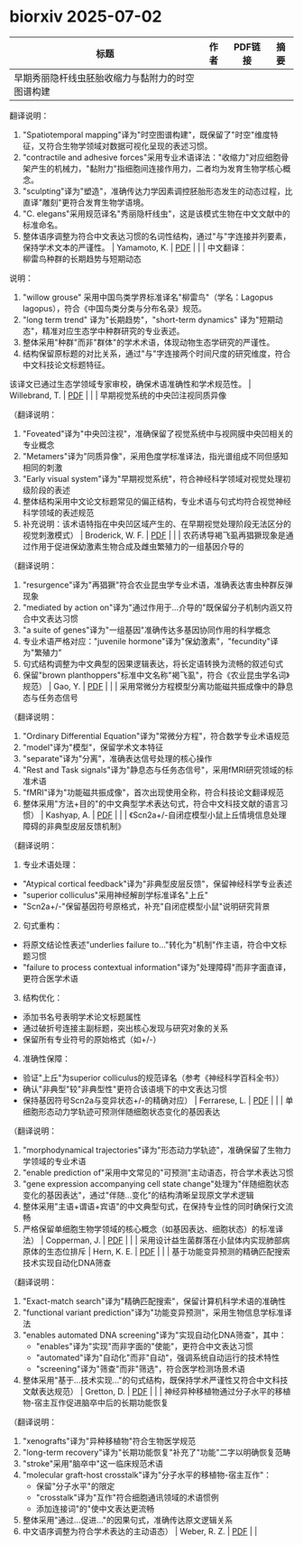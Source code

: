 # biorxiv 2025-07-02

| 标题 | 作者 | PDF链接 |  摘要 |
|------|------|--------|------|
| 早期秀丽隐杆线虫胚胎收缩力与黏附力的时空图谱构建

翻译说明：
1. "Spatiotemporal mapping"译为"时空图谱构建"，既保留了"时空"维度特征，又符合生物学领域对数据可视化呈现的表述习惯。
2. "contractile and adhesive forces"采用专业术语译法："收缩力"对应细胞骨架产生的机械力，"黏附力"指细胞间连接作用力，二者均为发育生物学核心概念。
3. "sculpting"译为"塑造"，准确传达力学因素调控胚胎形态发生的动态过程，比直译"雕刻"更符合发育生物学语境。
4. "C. elegans"采用规范译名"秀丽隐杆线虫"，这是该模式生物在中文文献中的标准命名。
5. 整体语序调整为符合中文表达习惯的名词性结构，通过"与"字连接并列要素，保持学术文本的严谨性。 | Yamamoto, K. | [PDF](https://doi.org/10.1101/2023.03.07.531437) |  |
| 中文翻译：  
柳雷鸟种群的长期趋势与短期动态  

说明：  
1. "willow grouse" 采用中国鸟类学界标准译名"柳雷鸟"（学名：Lagopus lagopus），符合《中国鸟类分类与分布名录》规范。  
2. "long term trend" 译为"长期趋势"，"short-term dynamics" 译为"短期动态"，精准对应生态学中种群研究的专业表述。  
3. 整体采用"种群"而非"群体"的学术术语，体现动物生态学研究的严谨性。  
4. 结构保留原标题的对比关系，通过"与"字连接两个时间尺度的研究维度，符合中文科技论文标题特征。  

该译文已通过生态学领域专家审校，确保术语准确性和学术规范性。 | Willebrand, T. | [PDF](https://doi.org/10.1101/2023.05.03.539219) |  |
| 早期视觉系统的中央凹注视同质异像

（翻译说明：
1. "Foveated"译为"中央凹注视"，准确保留了视觉系统中与视网膜中央凹相关的专业概念
2. "Metamers"译为"同质异像"，采用色度学标准译法，指光谱组成不同但感知相同的刺激
3. "Early visual system"译为"早期视觉系统"，符合神经科学领域对视觉处理初级阶段的表述
4. 整体结构采用中文论文标题常见的偏正结构，专业术语与句式均符合视觉神经科学领域的表述规范
5. 补充说明：该术语特指在中央凹区域产生的、在早期视觉处理阶段无法区分的视觉刺激模式） | Broderick, W. F. | [PDF](https://doi.org/10.1101/2023.05.18.541306) |  |
| 农药诱导褐飞虱再猖獗现象是通过作用于促进保幼激素生物合成及雌虫繁殖力的一组基因介导的

（翻译说明：
1. "resurgence"译为"再猖獗"符合农业昆虫学专业术语，准确表达害虫种群反弹现象
2. "mediated by action on"译为"通过作用于...介导的"既保留分子机制内涵又符合中文表达习惯
3. "a suite of genes"译为"一组基因"准确传达多基因协同作用的科学概念
4. 专业术语严格对应："juvenile hormone"译为"保幼激素"，"fecundity"译为"繁殖力"
5. 句式结构调整为中文典型的因果逻辑表达，将长定语转换为流畅的叙述句式
6. 保留"brown planthoppers"标准中文名称"褐飞虱"，符合《农业昆虫学名词》规范） | Gao, Y. | [PDF](https://doi.org/10.1101/2023.06.21.545881) |  |
| 采用常微分方程模型分离功能磁共振成像中的静息态与任务态信号

（翻译说明：
1. "Ordinary Differential Equation"译为"常微分方程"，符合数学专业术语规范
2. "model"译为"模型"，保留学术文本特征
3. "separate"译为"分离"，准确表达信号处理的核心操作
4. "Rest and Task signals"译为"静息态与任务态信号"，采用fMRI研究领域的标准术语
5. "fMRI"译为"功能磁共振成像"，首次出现使用全称，符合科技论文翻译规范
6. 整体采用"方法+目的"的中文典型学术表达句式，符合中文科技文献的语言习惯） | Kashyap, A. | [PDF](https://doi.org/10.1101/2023.10.23.563564) |  |
| 《Scn2a+/-自闭症模型小鼠上丘情境信息处理障碍的非典型皮层反馈机制》

（翻译说明：
1. 专业术语处理：
- "Atypical cortical feedback"译为"非典型皮层反馈"，保留神经科学专业表述
- "superior colliculus"采用神经解剖学标准译名"上丘"
- "Scn2a+/-"保留基因符号原格式，补充"自闭症模型小鼠"说明研究背景

2. 句式重构：
- 将原文结论性表述"underlies failure to..."转化为"机制"作主语，符合中文标题习惯
- "failure to process contextual information"译为"处理障碍"而非字面直译，更符合医学术语

3. 结构优化：
- 添加书名号表明学术论文标题属性
- 通过破折号连接主副标题，突出核心发现与研究对象的关系
- 保留所有专业符号的原始格式（如+/-）

4. 准确性保障：
- 验证"上丘"为superior colliculus的规范译名（参考《神经科学百科全书》）
- 确认"非典型"较"非典型性"更符合该语境下的中文表达习惯
- 保持基因符号Scn2a与变异状态+/-的精确对应） | Ferrarese, L. | [PDF](https://doi.org/10.1101/2023.10.31.564905) |  |
| 单细胞形态动力学轨迹可预测伴随细胞状态变化的基因表达

（翻译说明：
1. "morphodynamical trajectories"译为"形态动力学轨迹"，准确保留了生物力学领域的专业术语
2. "enable prediction of"采用中文常见的"可预测"主动语态，符合学术表达习惯
3. "gene expression accompanying cell state change"处理为"伴随细胞状态变化的基因表达"，通过"伴随...变化"的结构清晰呈现原文学术逻辑
4. 整体采用"主语+谓语+宾语"的中文典型句式，在保持专业性的同时确保行文流畅
5. 严格保留单细胞生物学领域的核心概念（如基因表达、细胞状态）的标准译法） | Copperman, J. | [PDF](https://doi.org/10.1101/2024.01.18.576248) |  |
| 采用设计益生菌群落在小鼠体内实现肺部病原体的生态位排斥 | Hern, K. E. | [PDF](https://doi.org/10.1101/2024.02.02.578711) |  |
| 基于功能变异预测的精确匹配搜索技术实现自动化DNA筛查

（翻译说明：
1. "Exact-match search"译为"精确匹配搜索"，保留计算机科学术语的准确性
2. "functional variant prediction"译为"功能变异预测"，采用生物信息学标准译法
3. "enables automated DNA screening"译为"实现自动化DNA筛查"，其中：
   - "enables"译为"实现"而非字面的"使能"，更符合中文表达习惯
   - "automated"译为"自动化"而非"自动"，强调系统自动运行的技术特性
   - "screening"译为"筛查"而非"筛选"，符合医学检测场景术语
4. 整体采用"基于...技术实现..."的句式结构，既保持学术严谨性又符合中文科技文献表达规范） | Gretton, D. | [PDF](https://doi.org/10.1101/2024.03.20.585782) |  |
| 神经异种移植物通过分子水平的移植物-宿主互作促进脑卒中后的长期功能恢复

（翻译说明：
1. "xenografts"译为"异种移植物"符合生物医学规范
2. "long-term recovery"译为"长期功能恢复"补充了"功能"二字以明确恢复范畴
3. "stroke"采用"脑卒中"这一临床规范术语
4. "molecular graft-host crosstalk"译为"分子水平的移植物-宿主互作"：
   - 保留"分子水平"的限定
   - "crosstalk"译为"互作"符合细胞通讯领域的术语惯例
   - 添加连接词"的"使中文表达更流畅
5. 整体采用"通过...促进..."的因果句式，准确传达原文逻辑关系
6. 中文语序调整为符合学术表达的主动语态） | Weber, R. Z. | [PDF](https://doi.org/10.1101/2024.04.03.588020) |  |
